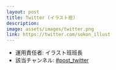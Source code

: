 ```yaml
---
layout: post
title: Twitter (イラスト班)
description:
image: assets/images/twitter.png
link: https://twitter.com/sokon_illust
---
```


- 運用責任者: イラスト班班長
- 該当チャンネル: [#post_twitter](https://sokon.slack.com/messages/C4ZJWNHUK/)